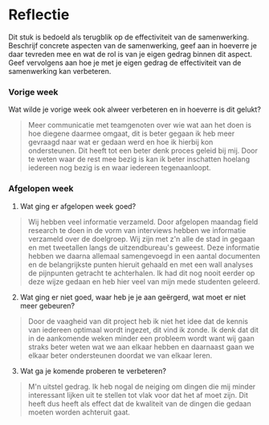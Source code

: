 Reflectie
==========

Dit stuk is bedoeld als terugblik op de effectiviteit van de samenwerking.
Beschrijf concrete aspecten van de samenwerking, geef aan in hoeverre je daar tevreden mee en wat de rol is
 van je eigen gedrag binnen dit aspect. Geef vervolgens aan hoe je met je eigen gedrag de effectiviteit van 
 de samenwerking kan verbeteren.


### Vorige week
Wat wilde je vorige week ook alweer verbeteren en in hoeverre is dit gelukt? 
> Meer communicatie met teamgenoten over wie wat aan het doen is hoe diegene daarmee omgaat, dit is beter gegaan ik heb meer gevraagd naar wat er gedaan werd en hoe ik hierbij kon ondersteunen. Dit heeft tot een beter denk proces geleid bij mij. Door te weten waar de rest mee bezig is kan ik beter inschatten hoelang iedereen nog bezig is en waar iedereen tegenaanloopt.

### Afgelopen week


1. Wat ging er afgelopen week goed?
> Wij hebben veel informatie verzameld. 
> Door afgelopen maandag field research te doen in de vorm van interviews hebben we informatie verzameld over de doelgroep. Wij zijn met z'n alle de stad in gegaan en met tweetallen langs de uitzendbureau's geweest. Deze informatie hebben we daarna allemaal samengevoegd in een aantal documenten en de belangrijkste punten hieruit gehaald en met een wall analyses de pijnpunten getracht te achterhalen. Ik had dit nog nooit eerder op deze wijze gedaan en heb hier veel van mijn mede studenten geleerd. 

2. Wat ging er niet goed, waar heb je je aan geërgerd, wat moet er niet meer gebeuren?
> Door de vaagheid van dit project heb ik niet het idee dat de kennis van iedereen optimaal wordt ingezet, dit vind ik zonde. 
> Ik denk dat dit in de aankomende weken minder een probleem wordt want wij gaan straks beter weten wat we aan elkaar hebben en daarnaast gaan we elkaar beter ondersteunen doordat we van elkaar leren.  
 
3. Wat ga je komende proberen te verbeteren?
> M'n uitstel gedrag.
> Ik heb nogal de neiging om dingen die mij minder interessant lijken uit te stellen tot vlak voor dat het af moet zijn. Dit heeft dus heeft als effect dat de kwaliteit van de dingen die gedaan moeten worden achteruit gaat. 


